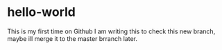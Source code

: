 # hello-world
This is my first time on Github
I am writing this to check this new branch, maybe ill merge it to the master brranch later.
